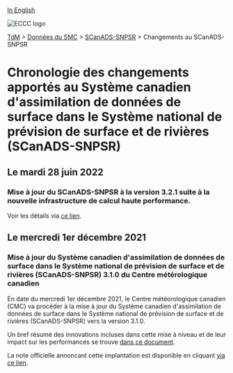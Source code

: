 [In English](changelog_caldas-nsrps_en.md)

![ECCC logo](../../img_eccc-logo.png)

[TdM](../../readme_fr.md) > [Données du SMC](../readme_fr.md) > [SCanADS-SNPSR](readme_caldas-nsrps_fr.md) > Changements au SCanADS-SNPSR

# Chronologie des changements apportés au Système canadien d'assimilation de données de surface dans le Système national de prévision de surface et de rivières (SCanADS-SNPSR)

## Le mardi 28 juin 2022

### Mise à jour du SCanADS-SNPSR à la version 3.2.1 suite à la nouvelle infrastructure de calcul haute performance. 

Voir les détails via [ce lien](../changelog_multisystems_fr.md).

## Le mercredi 1er décembre 2021

### Mise à jour du Système canadien d'assimilation de données de surface dans le Système national de prévision de surface et de rivières (SCanADS-SNPSR) 3.1.0 du Centre métérologique canadien

En date du mercredi 1er décembre 2021, le Centre météorologique canadien (CMC) va procéder à la mise à jour du Système canadien d'assimilation de données de surface dans le Système national de prévision de surface et de rivières (SCanADS-SNPSR) vers la version 3.1.0.

Un bref résumé des innovations incluses dans cette mise à niveau et de leur impact sur les performances se trouve [dans ce document](https://collaboration.cmc.ec.gc.ca/cmc/cmoi/product_guide/docs/fact_sheets/factsheet_caldas-nsrps-310_f.pdf).

La note officielle annoncant cette implantation est disponible en cliquant [via ce lien](https://dd.meteo.gc.ca/doc/genots/2021/11/26/NOCN03_CWAO_262118___50159).






